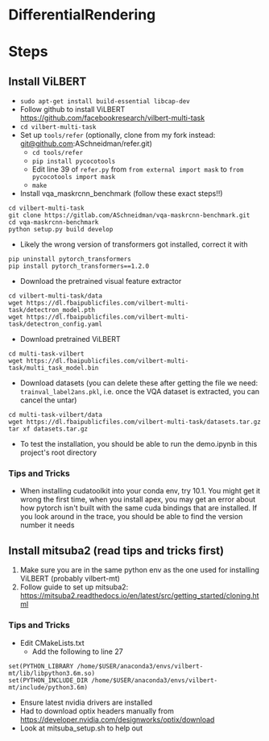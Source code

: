 # DifferentialRendering

# Steps


## Install ViLBERT

- `sudo apt-get install build-essential libcap-dev`
- Follow github to install ViLBERT https://github.com/facebookresearch/vilbert-multi-task
- `cd vilbert-multi-task`
- Set up `tools/refer` (optionally, clone from my fork instead: git@github.com:ASchneidman/refer.git)
    - `cd tools/refer`
    - `pip install pycocotools`
    - Edit line 39 of `refer.py` from 
    `from external import mask`
    to 
    `from pycocotools import mask`
    - `make`
- Install vqa_maskrcnn_benchmark (follow these exact steps!!)

```
cd vilbert-multi-task
git clone https://gitlab.com/ASchneidman/vqa-maskrcnn-benchmark.git
cd vqa-maskrcnn-benchmark
python setup.py build develop
```

- Likely the wrong version of transformers got installed, correct it with

```
pip uninstall pytorch_transformers
pip install pytorch_transformers==1.2.0
```
- Download the pretrained visual feature extractor
```
cd vilbert-multi-task/data
wget https://dl.fbaipublicfiles.com/vilbert-multi-task/detectron_model.pth
wget https://dl.fbaipublicfiles.com/vilbert-multi-task/detectron_config.yaml
```

- Download pretrained ViLBERT

```
cd multi-task-vilbert
wget https://dl.fbaipublicfiles.com/vilbert-multi-task/multi_task_model.bin
```


- Download datasets (you can delete these after getting the file we need: `trainval_label2ans.pkl`, i.e. once the VQA dataset is extracted, you can cancel the untar)

```
cd multi-task-vilbert/data
wget https://dl.fbaipublicfiles.com/vilbert-multi-task/datasets.tar.gz
tar xf datasets.tar.gz
```

- To test the installation, you should be able to run the demo.ipynb in this project's root directory


### Tips and Tricks

- When installing cudatoolkit into your conda env, try 10.1. You might get it wrong the first time, when you install apex, you may get an error about how pytorch isn't built with the same cuda bindings that are installed. If you look around in the trace, you should be able to find the version number it needs

## Install mitsuba2 (read tips and tricks first)

1. Make sure you are in the same python env as the one used for installing ViLBERT (probably vilbert-mt)
2. Follow guide to set up mitsuba2: https://mitsuba2.readthedocs.io/en/latest/src/getting_started/cloning.html

### Tips and Tricks

- Edit CMakeLists.txt
    - Add the following to line 27

```
set(PYTHON_LIBRARY /home/$USER/anaconda3/envs/vilbert-mt/lib/libpython3.6m.so)
set(PYTHON_INCLUDE_DIR /home/$USER/anaconda3/envs/vilbert-mt/include/python3.6m)
```

- Ensure latest nvidia drivers are installed
- Had to download optix headers manually from https://developer.nvidia.com/designworks/optix/download
- Look at mitsuba_setup.sh to help out

